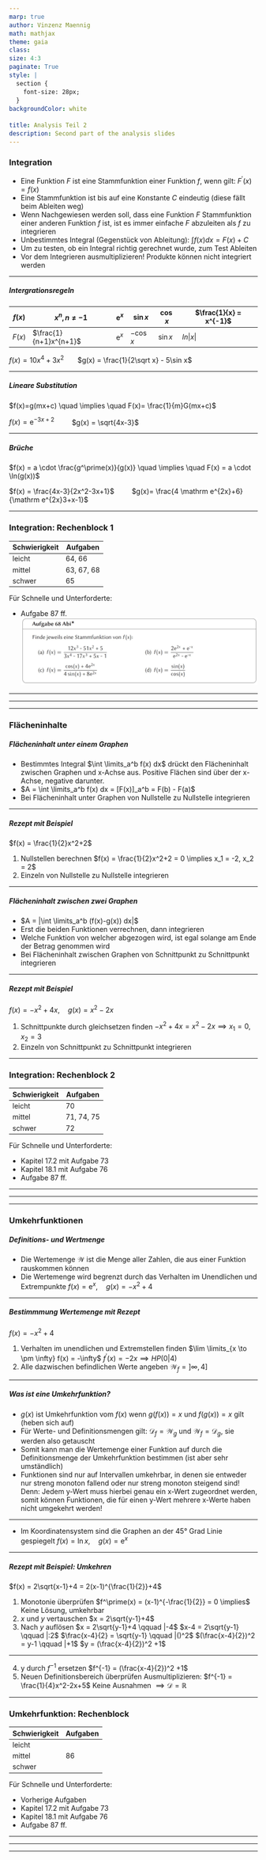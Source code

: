 ```yaml
---
marp: true
author: Vinzenz Maennig
math: mathjax
theme: gaia
class: 
size: 4:3
paginate: True
style: |
  section {
    font-size: 28px;
  }
backgroundColor: white

title: Analysis Teil 2
description: Second part of the analysis slides
---
```

<!--header: Analysis | Integration-->
<!--footer: Abiturma Abivorbereitungskurs | Winter 2023 München | Vinzenz Männig-->
### Integration
- Eine Funktion $F$ ist eine Stammfunktion einer Funktion $f$, wenn gilt: $F^\prime(x) = f(x)$
- Eine Stammfunktion ist bis auf eine Konstante *C* eindeutig (diese fällt beim Ableiten weg)
- Wenn Nachgewiesen werden soll, dass eine Funktion $F$ Stammfunktion einer anderen Funktion $f$ ist, ist es immer einfache $F$ abzuleiten als $f$ zu integrieren
- Unbestimmtes Integral (Gegenstück von Ableitung):
$\int f(x) dx = F(x) + C$
- Um zu testen, ob ein Integral richtig gerechnet wurde, zum Test Ableiten
- Vor dem Integrieren ausmultiplizieren! Produkte können nicht integriert werden

---
##### Intergrationsregeln
| $f(x)$ | $x^n, n \neq -1$ | $\mathrm e ^x$ | $\sin x$ | $\cos x$ | $\frac{1}{x} = x^{-1}$ |
| --- | --- | --- | --- | --- | --- |
| $F(x)$ | $\frac{1}{n+1}x^{n+1}$ | $\mathrm e ^x$ | $-\cos x$ | $\sin x$ | $ln \|x\|$ |

$f(x) = 10x^4+3x^2$
&nbsp;
&nbsp;
&nbsp;
$g(x) = \frac{1}{2\sqrt x} - 5\sin x$

---
##### Lineare Substitution
$f(x)=g(mx+c) \quad \implies \quad F(x)= \frac{1}{m}G(mx+c)$

$f(x) = \mathrm e ^{-3x+2}$
&nbsp;
&nbsp;
&nbsp;
&nbsp;
$g(x) = \sqrt{4x-3}$

---
##### Brüche
$f(x) = a \cdot \frac{g^\prime(x)}{g(x)} \quad \implies \quad F(x) = a \cdot \ln(g(x))$

$f(x) = \frac{4x-3}{2x^2-3x+1}$
&nbsp;
&nbsp;
&nbsp;
&nbsp;
$g(x)= \frac{4 \mathrm e^{2x}+6}{\mathrm e^{2x}3+x-1}$

---
### Integration: Rechenblock 1

| Schwierigkeit | Aufgaben |
| ----------- | ----------- |
| leicht | 64, 66 |
| mittel | 63, 67, 68 |
| schwer | 65 |

Für Schnelle und Unterforderte:
- Aufgabe 87 ff.
![h:200](images/aufgaben_logarithmische_substitution.jpg)

---

---

---
<!--header: Analysis | Integration: Flächeninhalt-->
### Flächeninhalte
##### Flächeninhalt unter einem Graphen
- Bestimmtes Integral $\int \limits_a^b f(x) dx$
drückt den Flächeninhalt zwischen Graphen und x-Achse aus. Positive Flächen sind über der x-Achse, negative darunter.
- $A = \int \limits_a^b f(x) dx = [F(x)]_a^b = F(b) - F(a)$
- Bei Flächeninhalt unter Graphen von Nullstelle zu Nullstelle integrieren

---
##### Rezept mit Beispiel
$f(x) = \frac{1}{2}x^2+2$
1. Nullstellen berechnen
$f(x) = \frac{1}{2}x^2+2 = 0 \implies x_1 = -2, x_2 = 2$
2. Einzeln von Nullstelle zu Nullstelle integrieren

---
##### Flächeninhalt zwischen zwei Graphen
- $A = |\int \limits_a^b (f(x)-g(x)) dx|$
- Erst die beiden Funktionen verrechnen, dann integrieren
- Welche Funktion von welcher abgezogen wird, ist egal solange am Ende der Betrag genommen wird
- Bei Flächeninhalt zwischen Graphen von Schnittpunkt zu Schnittpunkt integrieren

---
##### Rezept mit Beispiel
$f(x)=-x^2+4x, \quad g(x) = x^2-2x$
1. Schnittpunkte durch gleichsetzen finden
$-x^2+4x = x^2-2x \implies x_1 = 0, x_2 = 3$
2. Einzeln von Schnittpunkt zu Schnittpunkt integrieren

---
### Integration: Rechenblock 2

| Schwierigkeit | Aufgaben |
| ----------- | ----------- |
| leicht | 70 |
| mittel | 71, 74, 75 |
| schwer | 72 |

Für Schnelle und Unterforderte:
- Kapitel 17.2 mit Aufgabe 73
- Kapitel 18.1 mit Aufgabe 76
- Aufgabe 87 ff.
---

---

---
<!--header: Analysis | Umkehrfunktionen-->
### Umkehrfunktionen

##### Definitions- und Wertmenge

- Die Wertemenge $\mathcal W$ ist die Menge aller Zahlen, die aus einer Funktion rauskommen können
- Die Wertemenge wird begrenzt durch das Verhalten im Unendlichen und Extrempunkte
$f(x) = \mathrm e^x, \quad g(x) = -x^2+4$

---
##### Bestimmmung Wertemenge mit Rezept
$f(x) = -x^2+4$

1. Verhalten im unendlichen und Extremstellen finden
$\lim \limits_{x \to \pm \infty} f(x) = -\infty$
$f^\prime(x) = -2x \implies HP(0|4)$
2. Alle dazwischen befindlichen Werte angeben
$\mathcal W_f = ]\infty, 4]$

---
##### Was ist eine Umkehrfunktion?
- $g(x)$ ist Umkehrfunktion vom $f(x)$ wenn $g(f(x)) = x$ und $f(g(x)) = x$ gilt (heben sich auf)
- Für Werte- und Definitionsmengen gilt: $\mathcal D_f = \mathcal W_g$ und $\mathcal W_f = \mathcal D_g$, sie werden also getauscht
- Somit kann man die Wertemenge einer Funktion auf durch die Definitionsmenge der Umkehrfunktion bestimmen (ist aber sehr umständlich)
- Funktionen sind nur auf Intervallen umkehrbar, in denen sie entweder nur streng monoton fallend oder nur streng monoton steigend sind! Denn: Jedem y-Wert muss hierbei genau ein x-Wert zugeordnet werden, somit können Funktionen, die für einen y-Wert mehrere x-Werte haben nicht umgekehrt werden!

---
- Im Koordinatensystem sind die Graphen an der 45° Grad Linie gespiegelt
$f(x) = \ln x, \quad g(x) = \mathrm e^x$

---
##### Rezept mit Beispiel: Umkehren
$f(x) = 2\sqrt{x-1}+4 = 2(x-1)^{\frac{1}{2}}+4$
1. Monotonie überprüfen
$f^\prime(x) = (x-1)^{-\frac{1}{2}} = 0 \implies$ Keine Lösung, umkehrbar
2. *x* und *y* vertauschen
$x = 2\sqrt{y-1}+4$
3. Nach *y* auflösen
$x = 2\sqrt{y-1}+4 \qquad |-4$
$x-4 = 2\sqrt{y-1} \qquad |:2$
$\frac{x-4}{2} = \sqrt{y-1} \qquad |()^2$
$(\frac{x-4}{2})^2 = y-1 \qquad |+1$
$y = (\frac{x-4}{2})^2 +1$

---
4. y durch $f^{-1}$ ersetzen
$f^{-1} = (\frac{x-4}{2})^2 +1$
5. Neuen Definitionsbereich überprüfen
Ausmultiplizieren: $f^{-1} = \frac{1}{4}x^2-2x+5$
Keine Ausnahmen $\implies \mathcal D = \mathbb R$

---
### Umkehrfunktion: Rechenblock

| Schwierigkeit | Aufgaben |
| ----------- | ----------- |
| leicht |  |
| mittel | 86 |
| schwer |  |

Für Schnelle und Unterforderte:
- Vorherige Aufgaben
- Kapitel 17.2 mit Aufgabe 73
- Kapitel 18.1 mit Aufgabe 76
- Aufgabe 87 ff.
---

---

---